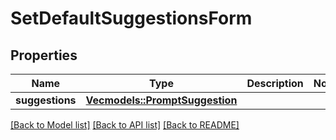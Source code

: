 # SetDefaultSuggestionsForm

## Properties

Name | Type | Description | Notes
------------ | ------------- | ------------- | -------------
**suggestions** | [**Vec<models::PromptSuggestion>**](PromptSuggestion.md) |  | 

[[Back to Model list]](../README.md#documentation-for-models) [[Back to API list]](../README.md#documentation-for-api-endpoints) [[Back to README]](../README.md)


